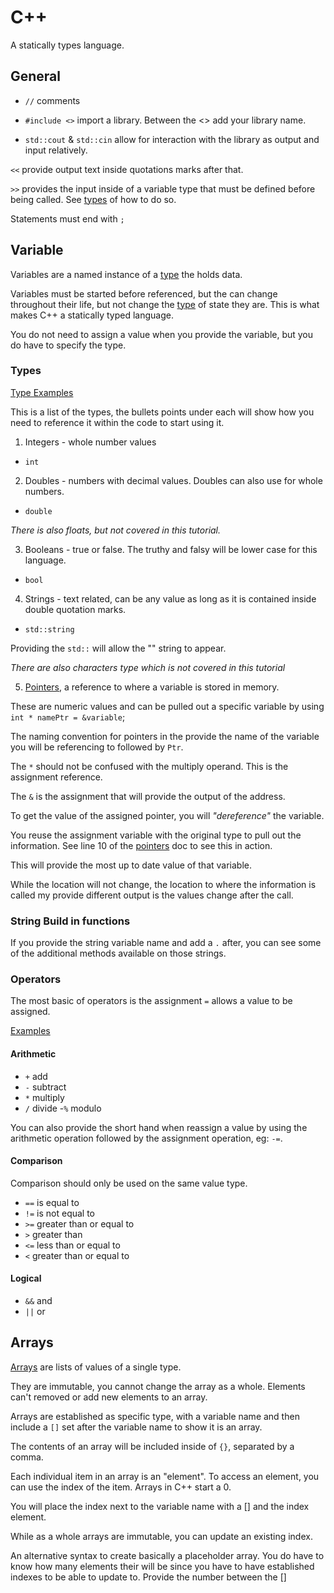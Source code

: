 # C++

A statically types language.

## General

- `//` comments

- `#include <>` import a library. Between the <> add your library name.

- `std::cout` & `std::cin` allow for interaction with the library as  output and input relatively.

`<<` provide output text inside quotations marks after that.

`>>` provides the input inside of a variable type that must be defined before being called. See [types](./Notes.md/#types) of how to do so.

Statements must end with `;`

## Variable

Variables are a named instance of a [type](./Notes.md/#types) the holds data.

Variables must be started before referenced, but the can change throughout their life, but not change the [type](./Notes.md/#types) of state they are. This is what makes C++ a statically typed language.

You do not need to assign a value when you provide the variable, but you do have to specify the type.

### Types

[Type Examples](./types.cpp)

This is a list of the types, the bullets points under each will show how you need to reference it within the code to start using it.

1. Integers - whole number values

- `int`

2. Doubles - numbers with decimal values. Doubles can also use for whole numbers.

- `double`

*There is also floats, but not covered in this tutorial.*

3. Booleans - true or false. The truthy and falsy will be lower case for this language.

- `bool`

4. Strings - text related, can be any value as long as it is contained inside double quotation marks.

- `std::string`

Providing the `std::` will allow the "" string to appear.

*There are also characters type which is not covered in this tutorial*

5. [Pointers](./pointers.cpp), a reference to where a variable is stored in memory.

These are numeric values and can be pulled out a specific variable by using `int * namePtr = &variable`;

The naming convention for pointers in the provide the name of the variable you will be referencing to followed by `Ptr`.

The `*` should not be confused with the multiply operand. This is the assignment reference.

The `&` is the assignment that will provide the output of the address.

To get the value of the assigned pointer, you will *"dereference"* the variable.

You reuse the assignment variable with the original type to pull out the information. See line 10 of the [pointers](./pointers.cpp) doc to see this in action.

This will provide the most up to date value of that variable.

While the location will not change, the location to where the information is called my provide different output is the values change after the call.

### String Build in functions

If you provide the string variable name and add a `.` after, you can see some of the additional methods available on those strings.

### Operators

The most basic of operators is the assignment `=` allows a value to be assigned.

[Examples](./operators.cpp)

#### Arithmetic

- `+`  add
- `-`  subtract
- `*`  multiply
- `/`  divide
-`%`   modulo

You can also provide the short hand when reassign a value by using the arithmetic operation followed by the assignment operation, eg: `-=`.

#### Comparison

Comparison should only be used on the same value type.

- `==` is equal to
- `!=` is not equal to
- `>=` greater than or equal to
- `>`  greater than
- `<=` less than or equal to 
- `<`  greater than or equal to

#### Logical

- `&&` and
- `||` or


## Arrays

[Arrays](./arrays.cpp) are lists of values of a single type. 

They are immutable, you cannot change the array as a whole. Elements can't removed or add new elements to an array. 

Arrays are established as specific type, with a variable name and then include a `[]` set after the variable name to show it is an array. 

The contents of an array will be included inside of `{}`, separated by a comma.  

Each individual item in an array is an "element". To access an element, you can use the index of the item. Arrays in C++ start a 0.

You will place the index next to the variable name with a [] and the index element.

While as a whole arrays are immutable, you can update an existing index.

An alternative syntax to create basically a placeholder array. You do have to know how many elements their will be since you have to have established indexes to be able to update to. Provide the number between the []
